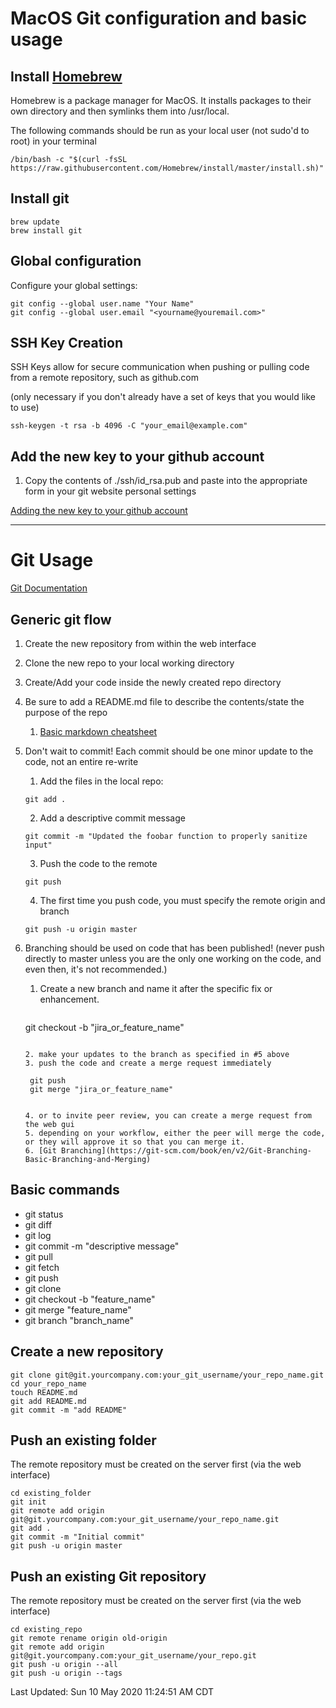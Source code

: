 # MacOS Git configuration and basic usage

## Install [Homebrew](https://brew.sh)
  Homebrew is a package manager for MacOS.  It installs packages to their own directory and then symlinks them into /usr/local. 

The following commands should be run as your local user (not sudo'd to root) in your terminal

```
/bin/bash -c "$(curl -fsSL https://raw.githubusercontent.com/Homebrew/install/master/install.sh)"
```

## Install git 
```
brew update
brew install git
```

## Global configuration
Configure your global settings:

```
git config --global user.name "Your Name"
git config --global user.email "<yourname@youremail.com>"
```


## SSH Key Creation 
SSH Keys allow for secure communication when pushing or pulling code from a remote repository, such as github.com

  (only necessary if you don't already have a set of keys that you would like to use)

```
ssh-keygen -t rsa -b 4096 -C "your_email@example.com"
```

## Add the new key to your github account
1) Copy the contents of ./ssh/id_rsa.pub and paste into the appropriate form in your git website personal settings

  [Adding the new key to your github account](https://help.github.com/en/github/authenticating-to-github/adding-a-new-ssh-key-to-your-github-account)


---
# Git Usage
[Git Documentation](https://git-scm.com/docs)

## Generic git flow
1. Create the new repository from within the web interface
2. Clone the new repo to your local working directory
3. Create/Add your code inside the newly created repo directory
4. Be sure to add a README.md file to describe the contents/state the purpose of the repo
    1. [Basic markdown cheatsheet](https://github.com/adam-p/markdown-here/wiki/Markdown-Cheatsheet)
5. Don't wait to commit!  Each commit should be one minor update to the code, not an entire re-write
    1. Add the files in the local repo: 
	```
	git add .
	```
    2. Add a descriptive commit message
	```
	git commit -m "Updated the foobar function to properly sanitize input"

	```
    3. Push the code to the remote
	```
	git push
	```

    4. The first time you push code, you must specify the remote origin and branch

	```
	git push -u origin master
	```

6. Branching should be used on code that has been published! (never push directly to master unless you are the only one working on the code, and even then, it's not recommended.)
    1. Create a new branch and name it after the specific fix or enhancement.

        ```c
	git checkout -b "jira_or_feature_name"
	```

    2. make your updates to the branch as specified in #5 above
    3. push the code and create a merge request immediately
	```
        git push
        git merge "jira_or_feature_name"
	```

    4. or to invite peer review, you can create a merge request from the web gui
    5. depending on your workflow, either the peer will merge the code, or they will approve it so that you can merge it.
    6. [Git Branching](https://git-scm.com/book/en/v2/Git-Branching-Basic-Branching-and-Merging)

## Basic commands
* git status
* git diff 
* git log
* git commit -m "descriptive message"
* git pull
* git fetch
* git push
* git clone <git repository url>
* git checkout -b "feature_name" 
* git merge "feature_name"
* git branch "branch_name"

## Create a new repository
```
git clone git@git.yourcompany.com:your_git_username/your_repo_name.git
cd your_repo_name
touch README.md
git add README.md
git commit -m "add README"
```

## Push an existing folder
The remote repository must be created on the server first (via the web interface)

```
cd existing_folder
git init
git remote add origin git@git.yourcompany.com:your_git_username/your_repo_name.git
git add .
git commit -m "Initial commit"
git push -u origin master
```

## Push an existing Git repository
The remote repository must be created on the server first (via the web interface)

```
cd existing_repo
git remote rename origin old-origin
git remote add origin git@git.yourcompany.com:your_git_username/your_repo.git
git push -u origin --all
git push -u origin --tags
```
Last Updated: Sun 10 May 2020 11:24:51 AM CDT

